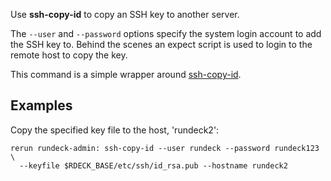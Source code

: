 Use **ssh-copy-id** to copy an SSH key to another server.

The `--user` and `--password` options specify the system login account
to add the SSH key to. Behind the scenes an expect script is used
to login to the remote host to copy the key.

This command is a simple wrapper around [ssh-copy-id](http://linux.die.net/man/1/ssh-copy-id).

Examples
--------

Copy the specified key file to the host, 'rundeck2':

    rerun rundeck-admin: ssh-copy-id --user rundeck --password rundeck123 \
      --keyfile $RDECK_BASE/etc/ssh/id_rsa.pub --hostname rundeck2

